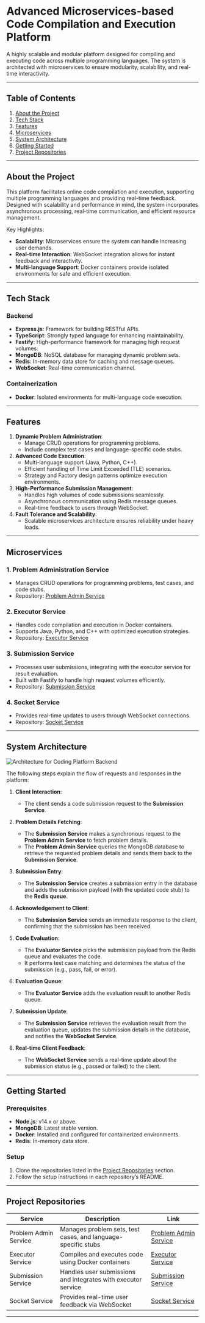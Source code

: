 # **Advanced Microservices-based Code Compilation and Execution Platform**

A highly scalable and modular platform designed for compiling and executing code across multiple programming languages. The system is architected with microservices to ensure modularity, scalability, and real-time interactivity.

---

## **Table of Contents**
1. [About the Project](#about-the-project)
2. [Tech Stack](#tech-stack)
3. [Features](#features)
4. [Microservices](#microservices)
5. [System Architecture](#system-architecture)
6. [Getting Started](#getting-started)
7. [Project Repositories](#project-repositories)

---

## **About the Project**
This platform facilitates online code compilation and execution, supporting multiple programming languages and providing real-time feedback. Designed with scalability and performance in mind, the system incorporates asynchronous processing, real-time communication, and efficient resource management.

Key Highlights:
- **Scalability**: Microservices ensure the system can handle increasing user demands.
- **Real-time Interaction**: WebSocket integration allows for instant feedback and interactivity.
- **Multi-language Support**: Docker containers provide isolated environments for safe and efficient execution.

---

## **Tech Stack**
### **Backend**
- **Express.js**: Framework for building RESTful APIs.
- **TypeScript**: Strongly typed language for enhancing maintainability.
- **Fastify**: High-performance framework for managing high request volumes.
- **MongoDB**: NoSQL database for managing dynamic problem sets.
- **Redis**: In-memory data store for caching and message queues.
- **WebSocket**: Real-time communication channel.

### **Containerization**
- **Docker**: Isolated environments for multi-language code execution.

---

## **Features**
1. **Dynamic Problem Administration**:
   - Manage CRUD operations for programming problems.
   - Include complex test cases and language-specific code stubs.
2. **Advanced Code Execution**:
   - Multi-language support (Java, Python, C++).
   - Efficient handling of Time Limit Exceeded (TLE) scenarios.
   - Strategy and Factory design patterns optimize execution environments.
3. **High-Performance Submission Management**:
   - Handles high volumes of code submissions seamlessly.
   - Asynchronous communication using Redis message queues.
   - Real-time feedback to users through WebSocket.
4. **Fault Tolerance and Scalability**:
   - Scalable microservices architecture ensures reliability under heavy loads.

---

## **Microservices**
### 1. **Problem Administration Service**
- Manages CRUD operations for programming problems, test cases, and code stubs.
- Repository: [Problem Admin Service](https://github.com/abhijeetGupta7/AlgoCode-Problem-Service)

### 2. **Executor Service**
- Handles code compilation and execution in Docker containers.
- Supports Java, Python, and C++ with optimized execution strategies.
- Repository: [Executor Service](https://github.com/abhijeetGupta7/AlgoCode_Evaluator_service)

### 3. **Submission Service**
- Processes user submissions, integrating with the executor service for result evaluation.
- Built with Fastify to handle high request volumes efficiently.
- Repository: [Submission Service](https://github.com/abhijeetGupta7/Algocode-Submission-Service)

### 4. **Socket Service**
- Provides real-time updates to users through WebSocket connections.
- Repository: [Socket Service](https://github.com/abhijeetGupta7/AlgoCode_Socket_Service)

---



## **System Architecture**

![Architecture for Coding Platform Backend](https://github.com/abhijeetGupta7/Code_Submisson_Platform_BACKEND/blob/main/Architecture%20for%20Coding%20Platform%20Backend.jpg)

The following steps explain the flow of requests and responses in the platform:

1. **Client Interaction**:
   - The client sends a code submission request to the **Submission Service**.

2. **Problem Details Fetching**:
   - The **Submission Service** makes a synchronous request to the **Problem Admin Service** to fetch problem details.
   - The **Problem Admin Service** queries the MongoDB database to retrieve the requested problem details and sends them back to the **Submission Service**.

3. **Submission Entry**:
   - The **Submission Service** creates a submission entry in the database and adds the submission payload (with the updated code stub) to the **Redis queue**.

4. **Acknowledgement to Client**:
   - The **Submission Service** sends an immediate response to the client, confirming that the submission has been received.

5. **Code Evaluation**:
   - The **Evaluator Service** picks the submission payload from the Redis queue and evaluates the code.
   - It performs test case matching and determines the status of the submission (e.g., pass, fail, or error).

6. **Evaluation Queue**:
   - The **Evaluator Service** adds the evaluation result to another Redis queue.

7. **Submission Update**:
   - The **Submission Service** retrieves the evaluation result from the evaluation queue, updates the submission details in the database, and notifies the **WebSocket Service**.

8. **Real-time Client Feedback**:
   - The **WebSocket Service** sends a real-time update about the submission status (e.g., passed or failed) to the client.

---

## **Getting Started**
### **Prerequisites**
- **Node.js**: v14.x or above.
- **MongoDB**: Latest stable version.
- **Docker**: Installed and configured for containerized environments.
- **Redis**: In-memory data store.

### **Setup**
1. Clone the repositories listed in the [Project Repositories](#project-repositories) section.
2. Follow the setup instructions in each repository’s README.

---

## **Project Repositories**
| Service                 | Description                                                    | Link                                                                 |
|-------------------------|----------------------------------------------------------------|----------------------------------------------------------------------|
| Problem Admin Service   | Manages problem sets, test cases, and language-specific stubs  | [Problem Admin Service](https://github.com/abhijeetGupta7/AlgoCode-Problem-Service) |
| Executor Service        | Compiles and executes code using Docker containers             | [Executor Service](https://github.com/abhijeetGupta7/AlgoCode_Evaluator_service) |
| Submission Service      | Handles user submissions and integrates with executor service  | [Submission Service](https://github.com/abhijeetGupta7/Algocode-Submission-Service) |
| Socket Service          | Provides real-time user feedback via WebSocket                | [Socket Service](https://github.com/abhijeetGupta7/AlgoCode_Socket_Service) |

---
